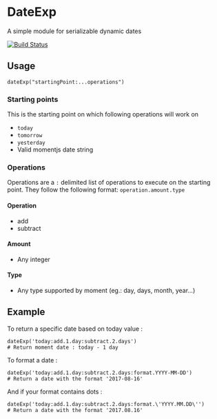 # DateExp

A simple module for serializable dynamic dates

[![Build Status](https://travis-ci.org/starvey/dateExp.svg?branch=master)](https://travis-ci.org/starvey/dateExp)

## Usage
`dateExp("startingPoint:...operations")`

### Starting points
This is the starting point on which following operations will work on
- `today`
- `tomorrow`
- `yesterday`
- Valid momentjs date string

### Operations
Operations are a `:` delimited list of operations to execute on the starting point.
They follow the following format: `operation.amount.type`

#### Operation
- add
- subtract

#### Amount
- Any integer

#### Type
- Any type supported by moment (eg.: day, days, month, year...)

## Example

To return a specific date based on today value :
```
dateExp('today:add.1.day:subtract.2.days')
# Return moment date : today - 1 day
```

To format a date :
```
dateExp('today:add.1.day:subtract.2.days:format.YYYY-MM-DD')
# Return a date with the format '2017-08-16'
```

And if your format contains dots :
```
dateExp('today:add.1.day:subtract.2.days:format.\'YYYY.MM.DD\'')
# Return a date with the format '2017.08.16'
```
